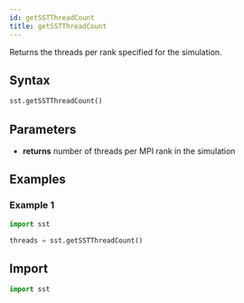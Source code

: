 ```yaml
---
id: getSSTThreadCount
title: getSSTThreadCount
---
```


<!---
SAND2022-6843 O
Source: sst-documentation/manuals/python
--->

Returns the threads per rank specified for the simulation.

## Syntax
```python
sst.getSSTThreadCount()
```

## Parameters
* **returns** number of threads per MPI rank in the simulation 

## Examples

### Example 1
```python
import sst

threads = sst.getSSTThreadCount()
```

## Import
```python
import sst
```